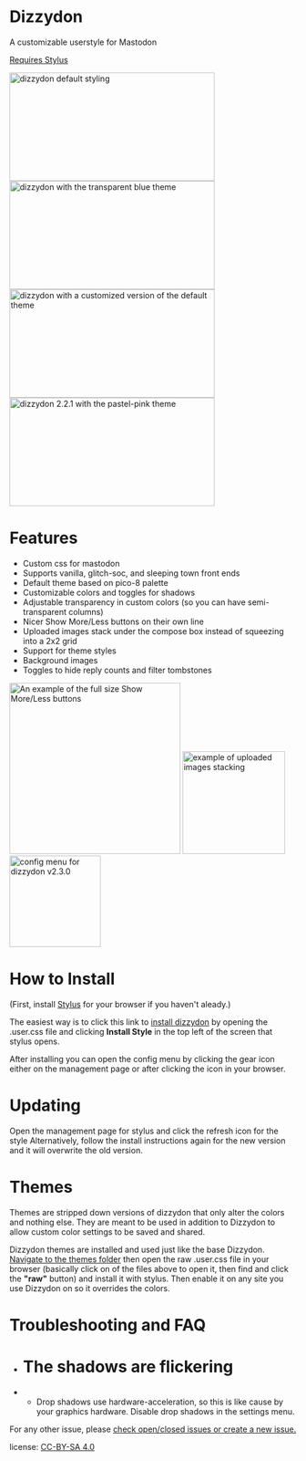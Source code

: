 # Dizzydon
A customizable userstyle for Mastodon

[Requires Stylus](https://add0n.com/stylus.html)

<img src="https://raw.githubusercontent.com/dizzy-labs/dizzydon/master/screenshots/dizzydon-default.png" width="360px" height="190px" alt="dizzydon default styling"><img src="https://raw.githubusercontent.com/dizzy-labs/dizzydon/master/screenshots/dizzydon-transparent-blue.png" width="360px" height="190px" alt="dizzydon with the transparent blue theme"><img src="https://raw.githubusercontent.com/dizzy-labs/dizzydon/master/screenshots/dizzydon-planet-rings.png" width="360px" height="190px" alt="dizzydon with a customized version of the default theme"><img src="https://raw.githubusercontent.com/dizzy-labs/dizzydon/master/screenshots/dizzydon-pink-2.2.1.PNG" width="360px" height="190px" alt="dizzydon 2.2.1 with the pastel-pink theme">

# Features
* Custom css for mastodon
* Supports vanilla, glitch-soc, and sleeping town front ends
* Default theme based on pico-8 palette
* Customizable colors and toggles for shadows
* Adjustable transparency in custom colors (so you can have semi-transparent columns)
* Nicer Show More/Less buttons on their own line
* Uploaded images stack under the compose box instead of squeezing into a 2x2 grid
* Support for theme styles
* Background images
* Toggles to hide reply counts and filter tombstones

<img src="https://raw.githubusercontent.com/dizzy-labs/dizzydon/master/screenshots/dizzydon-better-spoilers.png" width="300px" alt="An example of the full size Show More/Less buttons"> <img src="https://raw.githubusercontent.com/dizzy-labs/dizzydon/master/screenshots/dizzydon-upload-images.png" width="180px" alt="example of uploaded images stacking"> <img src="https://raw.githubusercontent.com/dizzy-labs/dizzydon/master/screenshots/dizzydon-configuration.png" width="160px" alt="config menu for dizzydon v2.3.0">

# How to Install
(First, install [Stylus](https://add0n.com/stylus.html) for your browser if you haven't aleady.)

The easiest way is to click this link to [install dizzydon](https://raw.githubusercontent.com/dizzy-labs/dizzydon/master/dizzydon_source.user.css) by opening the .user.css file and clicking <b>Install Style</b> in the top left of the screen that stylus opens.

After installing you can open the config menu by clicking the gear icon either on the management page or after clicking the icon in your browser.

# Updating
Open the management page for stylus and click the refresh icon for the style
Alternatively, follow the install instructions again for the new version and it will overwrite the old version.

# Themes
Themes are stripped down versions of dizzydon that only alter the colors and nothing else. They are meant to be used in addition to Dizzydon to allow custom color settings to be saved and shared.

Dizzydon themes are installed and used just like the base Dizzydon.
[Navigate to the themes folder](https://github.com/dizzy-labs/dizzydon/tree/master/themes) then open the raw <theme>.user.css file in your browser (basically click on of the files above to open it, then find and click the <b>"raw"</b> button) and install it with stylus. Then enable it on any site you use Dizzydon on so it overrides the colors.

# Troubleshooting and FAQ

* # The shadows are flickering
* * Drop shadows use hardware-acceleration, so this is like cause by your graphics hardware. Disable drop shadows in the settings menu.

For any other issue, please [check open/closed issues or create a new issue.](https://github.com/dizzy-labs/dizzydon/issues)

license: [CC-BY-SA 4.0](https://creativecommons.org/licenses/by-sa/4.0/)
